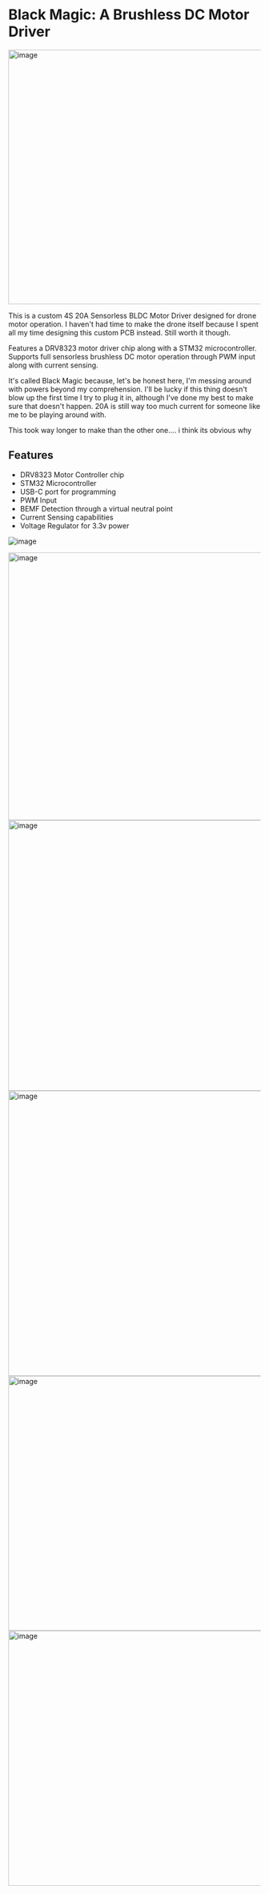 # Black Magic: A Brushless DC Motor Driver

<img width="509" alt="image" src="https://github.com/user-attachments/assets/60654bbd-ea94-4d7c-ba59-509517337e41" />

This is a custom 4S 20A Sensorless BLDC Motor Driver designed for drone motor operation. I haven't had time to make the drone itself because I spent all my time designing this custom PCB instead. Still worth it though.

Features a DRV8323 motor driver chip along with a STM32 microcontroller. Supports full sensorless brushless DC motor operation through PWM input along with current sensing. 

It's called Black Magic because, let's be honest here, I'm messing around with powers beyond my comprehension. I'll be lucky if this thing doesn't blow up the first time I try to plug it in, although I've done my best to make sure that doesn't happen. 20A is still way too much current for someone like me to be playing around with.

This took way longer to make than the other one.... i think its obvious why


## Features
- DRV8323 Motor Controller chip
- STM32 Microcontroller
- USB-C port for programming
- PWM Input
- BEMF Detection through a virtual neutral point
- Current Sensing capabilities
- Voltage Regulator for 3.3v power

![image](https://github.com/user-attachments/assets/1806a90c-3eb9-4d67-84db-0967a97fbb51)

<img width="535" alt="image" src="https://github.com/user-attachments/assets/bb75dcdb-b0e7-40c9-a84d-eda26fd94eae" />

<img width="541" alt="image" src="https://github.com/user-attachments/assets/e983f32d-6e5e-48ad-9e05-c9104aae36a7" />

<img width="570" alt="image" src="https://github.com/user-attachments/assets/1f77479d-b125-4862-b50f-1ad4d8140ea9" />

<img width="509" alt="image" src="https://github.com/user-attachments/assets/94466b2f-bbd2-42c5-b76d-4e025c8c0459" />

<img width="510" alt="image" src="https://github.com/user-attachments/assets/fcd33ad5-4665-4c97-a99f-349d150e93f3" />


